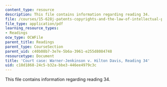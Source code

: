 ```yaml
---
content_type: resource
description: This file contains information regarding reading 34.
file: /courses/15-628j-patents-copyrights-and-the-law-of-intellectual-property-spring-2013/c18d186824c5b32abbe3446ee4979c3c_MIT15_628JS13_read34.pdf
file_type: application/pdf
learning_resource_types:
- Readings
ocw_type: OCWFile
parent_title: Readings
parent_type: CourseSection
parent_uid: c40b08b7-3e7e-5b6a-3961-e255d8084748
resourcetype: Document
title: 'Court case: Warner-Jenkinson v. Hilton Davis, Reading 34'
uid: c18d1868-24c5-b32a-bbe3-446ee4979c3c
---
```

This file contains information regarding reading 34.


